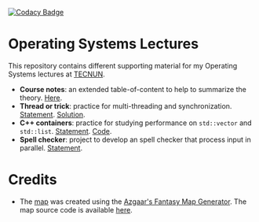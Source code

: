 [![Codacy Badge](https://api.codacy.com/project/badge/Grade/319dcb85737f4a56b905e416d5e54940)](https://www.codacy.com/manual/cbuchart/operating_systems_lectures?utm_source=github.com&amp;utm_medium=referral&amp;utm_content=cbuchart/operating_systems_lectures&amp;utm_campaign=Badge_Grade)

# Operating Systems Lectures

This repository contains different supporting material for my Operating Systems lectures at [TECNUN](https://www.tecnun.es).

-   **Course notes**: an extended table-of-content to help to summarize the theory. [Here](notes/notes.md).
-   **Thread or trick**: practice for multi-threading and synchronization. [Statement](src/ThreadOrTrick/README.md). [Solution](src/ThreadOrTrick/solution.cpp).
-   **C++ containers**: practice for studying performance on ```std::vector``` and ```std::list```. [Statement](src/CppContainers/README.md). [Code](src/CppContainers/cpp_basic_containers.cpp).
-   **Spell checker**: project to develop an spell checker that process input in parallel. [Statement](src/SpellChecker/README.md).

# Credits

-   The [map](images/map.jpg) was created using the [Azgaar's Fantasy Map Generator](https://azgaar.github.io/Fantasy-Map-Generator/). The map source code is available [here](images/os_topics.map).
